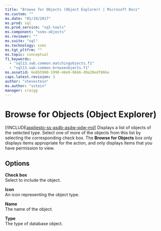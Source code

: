 ```yaml
---
title: "Browse for Objects (Object Explorer) | Microsoft Docs"
ms.custom: ""
ms.date: "01/19/2017"
ms.prod: sql
ms.prod_service: "sql-tools"
ms.component: "ssms-objects"
ms.reviewer: ""
ms.suite: "sql"
ms.technology: ssms
ms.tgt_pltfrm: ""
ms.topic: conceptual
f1_keywords: 
  - "sql13.swb.common.matchingobjects.f1"
  - "sql13.swb.common.browseobjects.f1"
ms.assetid: 6e8b5900-1990-48e9-8666-d9a20ed786be
caps.latest.revision: 3
author: "stevestein"
ms.author: "sstein"
manager: craigg
---
```

# Browse for Objects (Object Explorer)
[!INCLUDE[appliesto-ss-asdb-asdw-pdw-md](../../includes/appliesto-ss-asdb-asdw-pdw-md.md)]
Displays a list of objects of the selected type. Select one of more of the objects from this list by selecting the corresponding check box. The **Browse for Objects** box only displays items appropriate for the action, and only displays items that you have permission to view.  
  
## Options  
**Check box**  
Select to include the object.  
  
**Icon**  
An icon representing the object type.  
  
**Name**  
The name of the object.  
  
**Type**  
The type of database object.  
  
